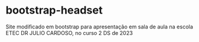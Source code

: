 # bootstrap-headset
Site modificado em bootstrap para apresentação em sala de aula na escola ETEC DR JULIO CARDOSO, no curso 2 DS de 2023
